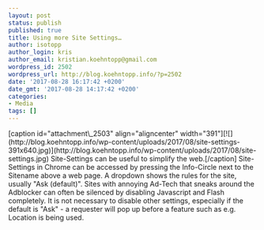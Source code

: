 ```yaml
---
layout: post
status: publish
published: true
title: Using more Site Settings…
author: isotopp
author_login: kris
author_email: kristian.koehntopp@gmail.com
wordpress_id: 2502
wordpress_url: http://blog.koehntopp.info/?p=2502
date: '2017-08-28 16:17:42 +0200'
date_gmt: '2017-08-28 14:17:42 +0200'
categories:
- Media
tags: []
---
```

<p>[caption id="attachment\_2503" align="aligncenter" width="391"][![](http://blog.koehntopp.info/wp-content/uploads/2017/08/site-settings-391x640.jpg)](http://blog.koehntopp.info/wp-content/uploads/2017/08/site-settings.jpg) Site-Settings can be useful to simplify the web.[/caption] Site-Settings in Chrome can be accessed by pressing the Info-Circle next to the Sitename above a web page. A dropdown shows the rules for the site, usually "Ask (default)". Sites with annoying Ad-Tech that sneaks around the Adblocker can often be silenced by disabling Javascript and Flash completely. It is not necessary to disable other settings, especially if the default is "Ask" - a requester will pop up before a feature such as e.g. Location is being used.</p>
